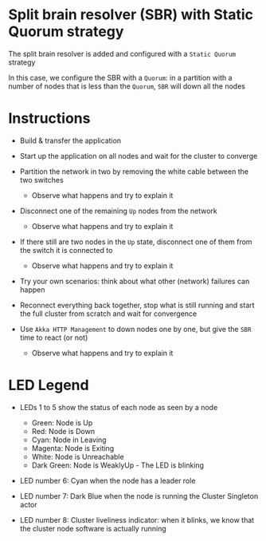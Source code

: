 # Split brain resolver (SBR) with Static Quorum strategy

The split brain resolver is added and configured with a `Static Quorum` strategy

In this case, we configure the SBR with a `Quorum`: in a partition with a number of nodes that is less than the `Quorum`, `SBR` will down all the nodes

# Instructions

- Build & transfer the application
- Start up the application on all nodes and wait for the cluster to converge
- Partition the network in two by removing the white cable between the two
  switches
  - Observe what happens and try to explain it
- Disconnect one of the remaining `Up` nodes from the network
  - Observe what happens and try to explain it
- If there still are two nodes in the `Up` state, disconnect one of them
  from the switch it is connected to
  - Observe what happens and try to explain it

- Try your own scenarios: think about what other (network) failures can
  happen
  
- Reconnect everything back together, stop what is still running and
  start the full cluster from scratch and wait for convergence
- Use `Akka HTTP Management` to down nodes one by one, but give the `SBR`
  time to react (or not)
  - Observe what happens and try to explain it

# LED Legend

- LEDs 1 to 5 show the status of each node as seen by a node
    - Green:      Node is Up
    - Red:        Node is Down
    - Cyan:       Node in Leaving
    - Magenta:    Node is Exiting
    - White:      Node is Unreachable
    - Dark Green: Node is WeaklyUp - The LED is blinking

- LED number 6: Cyan when the node has a leader role
- LED number 7: Dark Blue when the node is running the Cluster Singleton actor
- LED number 8: Cluster liveliness indicator: when it blinks, we know
                that the cluster node software is actually running